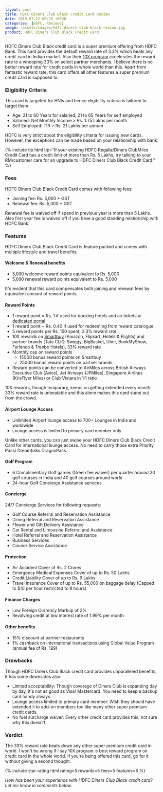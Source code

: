 ```yaml
---
layout: post
title: HDFC Diners Club Black Credit Card Review
date: 2019-07-22 00:15 +0530
categories: [HDFC, Reviews]
image: /assets/images/hdfc-diners-club-black-review.jpg
product: HDFC Diners Club Black Credit Card
---
```


HDFC Diners Club Black credit card is a super premium offering from HDFC Bank. This card provides the default reward rate of 3.3% which beats any credit card in Indian market. Also their [10X program](/hdfc-diners-club-credit-cards-10x-rewards-july-2019-update/) accelerates the reward rate to a whooping 33% on select partner merchants. I believe there is no better reward rate for credit cards in whole world than this. Apart from fantastic reward rate, this card offers all other features a super premium credit card is supposed to.

### Eligibility Criteria

This card is targeted for HNIs and hence eligibility criteria is tailored to target them.

- Age: 21 to 60 Years for salaried, 21 to 65 Years for self employed
- Salaried: Net Monthly Income > Rs. 1.75 Lakhs per month
- Self Employed: ITR > Rs. 21 Lakhs per annum

HDFC is very strict about the eligibility criteria for issuing new cards. However, the exceptions can be made based on your relationship with bank.

{% include tip.html tip="If your existing HDFC Regalia/Diners ClubMiles Credit Card has a credit limit of more than Rs. 5 Lakhs, try talking to your RM/customer care for an upgrade to HDFC Diners Club Black Credit Card." %}

### Fees

HDFC Diners Club Black Credit Card comes with following fees:

- Joining fee: Rs. 5,000 + GST
- Renewal fee: Rs. 5,000 + GST

Renewal fee is waived off if spend in previous year is more than 5 Lakhs. Also first year fee is waived off if you have a good standing relationship with HDFC Bank.

### Features

HDFC Diners Club Black Credit Card is feature packed and comes with multiple lifestyle and travel benefits.

#### Welcome & Renewal benefits

- 5,000 welcome reward points equivalent to Rs. 5,000
- 5,000 renewal reward points equivalent to Rs. 5,000

It's evident that this card compensates both joining and renewal fees by equivalent amount of reward points.

#### Reward Points

- 1 reward point = Rs. 1 if used for booking hotels and air tickets at [dedicated portal](https://www.hdfcbankdinersclub.in/)
- 1 reward point ~ Rs. 0.40 if used for redeeming from reward catalogue
- 5 reward points per Rs. 150 spent, 3.3% reward rate
- 10X rewards on [Smartbuy](https://offers.smartbuy.hdfcbank.com) (Amazon, Flipkart, Hotels & Flights) and partner brands (Tata CLiQ, Swiggy, BigBasket, Uber, BookMyShow, Furlenco & Treebo Hotels), 33% reward rate
- Monthly cap on reward points
  - 15000 bonus reward points on Smartbuy
  - 25000 bonus reward points on partner brands
- Reward points can be converted to AirMiles across British Airways Executive Club (Avios), Jet Airways (JPMiles), Singapore Airlines (KrisFlyer Miles) or Club Vistara in 1:1 ratio

10X rewards, though temporary, keeps on getting extended every month. 33% reward rate is unbeatable and this alone makes this card stand out from the crowd.

#### Airport Lounge Access

- Unlimited Airport lounge access to 700+ Lounges in India and worldwide
- Lounge access is limited to primary card member only

Unlike other cards, you can just swipe your HDFC Diners Club Black Credit Card for international lounge access. No need to carry those extra Priority Pass/ Dreamfolks DragonPass.

#### Golf Program

- 6 Complimentary Golf games (Green fee waiver) per quarter around 20 golf courses in India and 40 golf courses around world
- 24-hour Golf Concierge Assistance services

#### Concierge

24/7 Concierge Services for following requests:

- Golf Course Referral and Reservation Assistance
- Dining Referral and Reservation Assistance
- Flower and Gift Delivery Assistance
- Car Rental and Limousine Referral and Assistance
- Hotel Referral and Reservation Assistance
- Business Services
- Courier Service Assistance

#### Protection

- Air Accident Cover of Rs. 2 Crores
- Emergency Medical Expenses Cover of up to Rs. 50 Lakhs
- Credit Liability Cover of up to Rs. 9 Lakhs
- Travel Insurance Cover of up to Rs. 55,000 on baggage delay (Capped to \$10 per hour restricted to 8 hours)

#### Finance Charges

- Low Foreign Currency Markup of 2%
- Revolving credit at low interest rate of 1.99% per month

#### Other benefits

- 15% discount at partner restaurants
- 1% cashback on international transactions using Global Value Program (annual fee of Rs. 199)

### Drawbacks

Though HDFC Diners Club Black credit card provides unparalleled benefits, it has some downsides also:

- Limited acceptability: Though coverage of Diners Club is expanding day by day, it's not as good as Visa/ Mastercard. You need to keep a backup card handy always.
- Lounge access limited to primary card member: Wish they should have extended it to add-on members too like many other super premium credit cards.
- No fuel surcharge waiver: Every other credit card provides this, not sure why this doesn't.

### Verdict

The 33% reward rate beats down any other super premium credit card in world. I won't be wrong if I say 10X program is best reward program on credit card in the whole world. If you're being offered this card, go for it without giving a second thought.

{% include star-rating.html rating=5 rewards=5 fees=5 features=5 %}

_How has been your experience with HDFC Diners Club Black credit card? Let me know in comments below._
